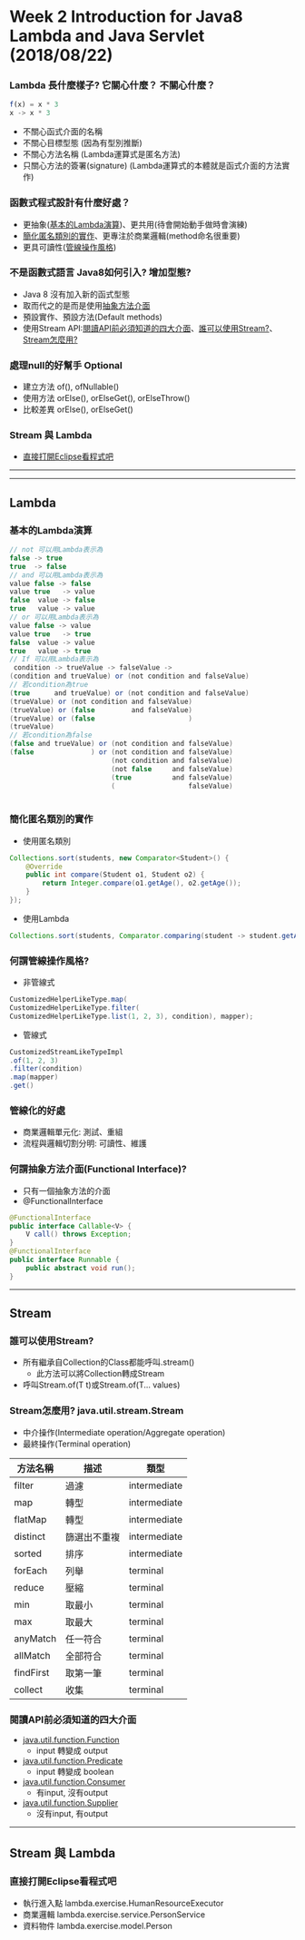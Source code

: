 # Week 2 Introduction for Java8 Lambda and Java Servlet (2018/08/22)

### Lambda 長什麼樣子? 它關心什麼？ 不關心什麼？
```javascript
f(x) = x * 3
x -> x * 3
```
- 不關心函式介面的名稱
- 不關心目標型態 (因為有型別推斷)
- 不關心方法名稱 (Lambda運算式是匿名方法)
- 只關心方法的簽署(signature) (Lambda運算式的本體就是函式介面的方法實作)

### 函數式程式設計有什麼好處？
- 更抽象([基本的Lambda演算](#基本的lambda演算))、更共用(待會開始動手做時會演練)
- [簡化匿名類別的實作](#簡化匿名類別的實作)、更專注於商業邏輯(method命名很重要) 
- 更具可讀性([管線操作風格](#何謂管線操作風格))

### 不是函數式語言 Java8如何引入? 增加型態? 
- Java 8 沒有加入新的函式型態
- 取而代之的是而是使用[抽象方法介面](#何謂抽象方法介面functional-interface)
- 預設實作、預設方法(Default methods)
- 使用Stream API:[閱讀API前必須知道的四大介面](#閱讀api前必須知道的四大介面)、[誰可以使用Stream?](#誰可以使用stream)、[Stream怎麼用?](stream怎麼用-java.util.stream.stream)


### 處理null的好幫手 Optional
 - 建立方法 of(), ofNullable()
 - 使用方法 orElse(), orElseGet(), orElseThrow()
 - 比較差異 orElse(), orElseGet()
 
### Stream 與 Lambda
 - [直接打開Eclipse看程式吧](#直接打開eclipse看程式吧)
* * *
* * *

## Lambda
### 基本的Lambda演算
```java
// not 可以用Lambda表示為
false -> true
true  -> false
// and 可以用Lambda表示為
value false -> false
value true   -> value
false  value -> false
true   value -> value
// or 可以用Lambda表示為
value false -> value
value true   -> true
false  value -> value
true   value -> true
// If 可以用Lambda表示為
 condition -> trueValue -> falseValue -> 
(condition and trueValue) or (not condition and falseValue)
// 若condition為true
(true      and trueValue) or (not condition and falseValue)
(trueValue) or (not condition and falseValue)
(trueValue) or (false         and falseValue)
(trueValue) or (false                       )
(trueValue)
// 若condition為false
(false and trueValue) or (not condition and falseValue)
(false              ) or (not condition and falseValue)
                         (not condition and falseValue)
                         (not false     and falseValue)
                         (true          and falseValue)
                         (                  falseValue)
 
```

### 簡化匿名類別的實作
-  使用匿名類別
```java
Collections.sort(students, new Comparator<Student>() {
	@Override
	public int compare(Student o1, Student o2) {
		return Integer.compare(o1.getAge(), o2.getAge());
	}
});
```
- 使用Lambda
```java
Collections.sort(students, Comparator.comparing(student -> student.getAge()));
```




### 何謂管線操作風格?
- 非管線式
```java
CustomizedHelperLikeType.map(
CustomizedHelperLikeType.filter(
CustomizedHelperLikeType.list(1, 2, 3), condition), mapper);
```
- 管線式
```java
CustomizedStreamLikeTypeImpl
.of(1, 2, 3)
.filter(condition)
.map(mapper)
.get()
```
### 管線化的好處
- 商業邏輯單元化: 測試、重組
- 流程與邏輯切割分明: 可讀性、維護

### 何謂抽象方法介面(Functional Interface)?
- 只有一個抽象方法的介面
- @FunctionalInterface
```java
@FunctionalInterface
public interface Callable<V> {
    V call() throws Exception;
}
@FunctionalInterface
public interface Runnable {
    public abstract void run();
}
```
* * *

## Stream
### 誰可以使用Stream?
- 所有繼承自Collection的Class都能呼叫.stream()
    - 此方法可以將Collection<E>轉成Stream<E>
- 呼叫Stream.of(T t)或Stream.of(T... values)



### Stream怎麼用? java.util.stream.Stream
- 中介操作(Intermediate operation/Aggregate operation)
- 最終操作(Terminal operation)

| 方法名稱  | 描述         | 類型         |
|-----------|--------------|--------------|
| filter    | 過濾         | intermediate |
| map       | 轉型         | intermediate |
| flatMap   | 轉型         | intermediate |
| distinct  | 篩選出不重複 | intermediate |
| sorted    | 排序         | intermediate |
| forEach   | 列舉         | terminal     |
| reduce    | 壓縮         | terminal     |
| min       | 取最小       | terminal     |
| max       | 取最大       | terminal     |
| anyMatch  | 任一符合     | terminal     |
| allMatch  | 全部符合     | terminal     |
| findFirst | 取第一筆     | terminal     |
| collect   | 收集         | terminal     |



### 閱讀API前必須知道的四大介面
- [java.util.function.Function](https://docs.oracle.com/javase/8/docs/api/java/util/function/Function.html)
  - input 轉變成 output
- [java.util.function.Predicate](https://docs.oracle.com/javase/8/docs/api/java/util/function/Predicate.html)
  - input 轉變成 boolean
- [java.util.function.Consumer](https://docs.oracle.com/javase/8/docs/api/java/util/function/Consumer.html)
  - 有input, 沒有output
- [java.util.function.Supplier](https://docs.oracle.com/javase/8/docs/api/java/util/function/Supplier.html)
  - 沒有input, 有output

* * *
## Stream 與 Lambda

### 直接打開Eclipse看程式吧 
- 執行進入點 lambda.exercise.HumanResourceExecutor
- 商業邏輯   lambda.exercise.service.PersonService
- 資料物件   lambda.exercise.model.Person
